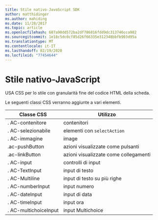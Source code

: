 ```yaml
---
title: Stile nativo-JavaScript SDK
author: matthidinger
ms.author: mahiding
ms.date: 11/28/2017
ms.topic: article
ms.openlocfilehash: 687a90dd572ba2df786816fdd9dc313746cca982
ms.sourcegitcommit: 1e18c5dc0cf85d26f66335e312348bbfb903d95a
ms.translationtype: MT
ms.contentlocale: it-IT
ms.lasthandoff: 02/19/2020
ms.locfileid: "77454644"
---
```

# <a name="native-styling---javascript"></a>Stile nativo-JavaScript

USA CSS per lo stile con granularità fine del codice HTML della scheda.

Le seguenti classi CSS verranno aggiunte a vari elementi.

| Classe CSS | Utilizzo |
|---|---|
| . AC-contenitore | contenitori |
| . AC-selezionabile  | elementi con `selectAction` |
| . AC-immagine | image |
| .ac-pushButton | azioni visualizzate come pulsanti |
| .ac-linkButton  | azioni visualizzate come collegamenti |
| . AC-input | controlli di input|
| . AC-TextInput| input di testo |
| . AC-Multiline | input di testo su più righe |
| . AC-numberInput | input numero|
| . AC-dateInput | input di data|
| . AC-timeInput | input ora |
| . AC-multichoiceInput | input Multichoice|